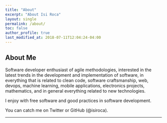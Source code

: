 ```yaml
---
title: "About"
excerpt: "About Isi Roca"
layout: single
permalink: /about/
toc: false
author_profile: true
last_modified_at: 2018-07-11T12:04:24-04:00
---
```



## About Me

Software developer enthusiast of agile methodologies, interested in the latest trends in the development and implementation of
software, in everything that is related to clean code, software craftsmanship, web, devops,  machine learning, mobile applications, electronics projects, mathematics, and in general everything related to new technologies. 

I enjoy with free software and good practices in software development.

You can catch me on Twitter or GitHub (@isiroca).


---


